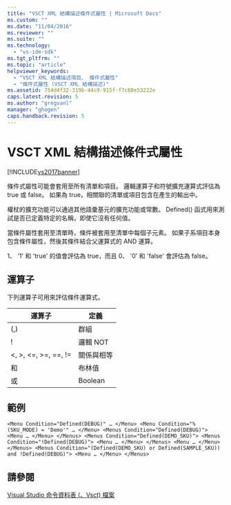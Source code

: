 ```yaml
---
title: "VSCT XML 結構描述條件式屬性 | Microsoft Docs"
ms.custom: ""
ms.date: "11/04/2016"
ms.reviewer: ""
ms.suite: ""
ms.technology: 
  - "vs-ide-sdk"
ms.tgt_pltfrm: ""
ms.topic: "article"
helpviewer_keywords: 
  - "VSCT XML 結構描述項目、 條件式屬性"
  - "條件式屬性 (VSCT XML 結構描述)"
ms.assetid: 754d4f32-319b-44c9-915f-f7c60e53222e
caps.latest.revision: 5
ms.author: "gregvanl"
manager: "ghogen"
caps.handback.revision: 5
---
```

# VSCT XML 結構描述條件式屬性
[!INCLUDE[vs2017banner](../code-quality/includes/vs2017banner.md)]

條件式屬性可能會套用至所有清單和項目。 邏輯運算子和符號擴充運算式評估為 true 或 false。 如果為 true，相關聯的清單或項目包含在產生的輸出中。  
  
 權杖的擴充功能可以通過其他語彙基元的擴充功能或常數。 Defined\(\) 函式用來測試是否已定義特定的名稱，即使它沒有任何值。  
  
 當條件屬性套用至清單時，條件被套用至清單中每個子元素。 如果子系項目本身包含條件屬性，然後其條件結合父運算式的 AND 運算。  
  
 1、 '1' 和 'true' 的值會評估為 true，而且 0、 '0' 和 'false' 會評估為 false。  
  
## 運算子  
 下列運算子可用來評估條件運算式。  
  
|運算子|定義|  
|---------|--------|  
|\(,\)|群組|  
|\!|邏輯 NOT|  
|\<, \>, \<\=, \>\=, \=\=, \!\=|關係與相等|  
|和|布林值|  
|或|Boolean|  
  
## 範例  
  
```  
<Menu Condition="Defined(DEBUG)" … </Menu> <Menu Condition="%(SKU_MODE) = 'Demo'" … </Menu> <Menus Condition="Defined(DEBUG)"> <Menu … </Menu> </Menus> <Menus Condition="Defined(DEMO_SKU)"> <Menus Condition="!Defined(DEBUG)"> <Menu … </Menu> </Menus> <Menu … </Menu> </Menus> <Menus Condition="(Defined(DEMO_SKU) or Defined(SAMPLE_SKU)) and !Defined(DEBUG)"> <Menu … </Menu> </Menus>  
```  
  
## 請參閱  
 [Visual Studio 命令資料表 \(。Vsct\) 檔案](../extensibility/internals/visual-studio-command-table-dot-vsct-files.md)